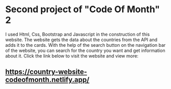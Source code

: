 # Second project of "Code Of Month" 2
I used Html, Css, Bootstrap and Javascript in the construction of this website. The website gets the data about the countries from the API and adds it to the cards. With the help of the search button on the navigation bar of the website, you can search for the country you want and get information about it. Click the link below to visit the website and view more:
## https://country-website-codeofmonth.netlify.app/
